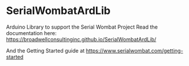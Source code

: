 # SerialWombatArdLib
Arduino Library to support the Serial Wombat Project
Read the documentation here:
https://broadwellconsultinginc.github.io/SerialWombatArdLib/

And the Getting Started guide at 
https://www.serialwombat.com/getting-started
